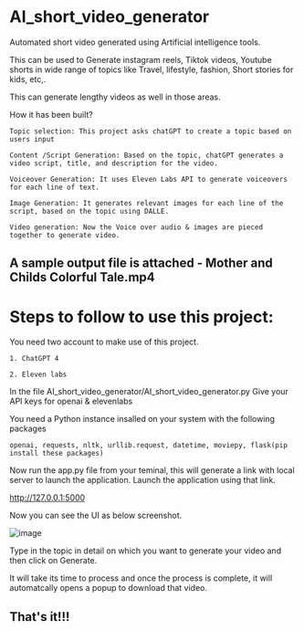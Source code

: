 # AI_short_video_generator
Automated short video generated using Artificial intelligence tools.

This can be used to Generate instagram reels, Tiktok videos, Youtube shorts in wide range of topics like Travel, lifestyle, fashion, Short stories for kids, etc,.

This can generate lengthy videos as well in those areas.

How it has been built?

    Topic selection: This project asks chatGPT to create a topic based on users input
    
    Content /Script Generation: Based on the topic, chatGPT generates a video script, title, and description for the video.
    
    Voiceover Generation: It uses Eleven Labs API to generate voiceovers for each line of text.
    
    Image Generation: It generates relevant images for each line of the script, based on the topic using DALLE.
    
    Video generation: Now the Voice over audio & images are pieced together to generate video.


## A sample output file is attached - Mother and Childs Colorful Tale.mp4

# Steps to follow to use this project:

You need two account to make use of this project.

    1. ChatGPT 4
    
    2. Eleven labs
    
In the file AI_short_video_generator/AI_short_video_generator.py Give your API keys for openai & elevenlabs

You need a Python instance insalled on your system with the following packages

    openai, requests, nltk, urllib.request, datetime, moviepy, flask(pip install these packages)
    
Now run the app.py file from your teminal, this will generate a link with local server to launch the application. Launch the application using that link.

http://127.0.0.1:5000

Now you can see the UI as below screenshot.

![image](https://user-images.githubusercontent.com/21278131/235863659-b171323d-ae18-4455-a528-7deeed78b595.png)

Type in the topic in detail on which you want to generate your video and then click on Generate.

It will take its time to process and once the process is complete, it will automatcally opens a popup to download that video.

   ## That's it!!!
